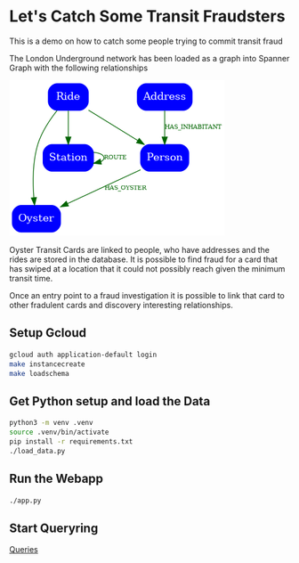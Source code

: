 # Let's Catch Some Transit Fraudsters

This is a demo on how to catch some people trying to commit transit fraud

The London Underground network has been loaded as a graph into Spanner Graph with the following relationships

![graph](./docs/graph.png)

Oyster Transit Cards are linked to people, who have addresses and the rides are stored in the database.
It is possible to find fraud for a card that has swiped at a location that it could not possibly reach given the minimum transit time.

Once an entry point to a fraud investigation it is possible to link that card to other fradulent cards and discovery interesting relationships.

## Setup Gcloud 

```bash
gcloud auth application-default login
make instancecreate
make loadschema
```


## Get Python setup and load the Data

```bash
python3 -m venv .venv
source .venv/bin/activate
pip install -r requirements.txt
./load_data.py
```

## Run the Webapp

```bash
./app.py
```

## Start Queryring

[Queries](./SampleQueries.md)

